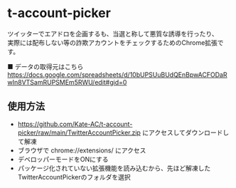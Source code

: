 # t-account-picker

ツイッターでエアドロを企画するも、当選と称して悪質な誘導を行ったり、  
実際には配布しない等の詐欺アカウントをチェックするためのChrome拡張です。

■ データの取得元はこちら  
https://docs.google.com/spreadsheets/d/10bUPSUuBUdQEnBpwACFODaRwIn8VTSamRUPSMEm5RWU/edit#gid=0

## 使用方法

- https://github.com/Kate-AC/t-account-picker/raw/main/TwitterAccountPicker.zip にアクセスしてダウンロードして解凍  
- ブラウザで chrome://extensions/ にアクセス  
- デベロッパーモードをONにする  
- パッケージ化されていない拡張機能を読み込むから、先ほど解凍したTwitterAccountPickerのフォルダを選択  
